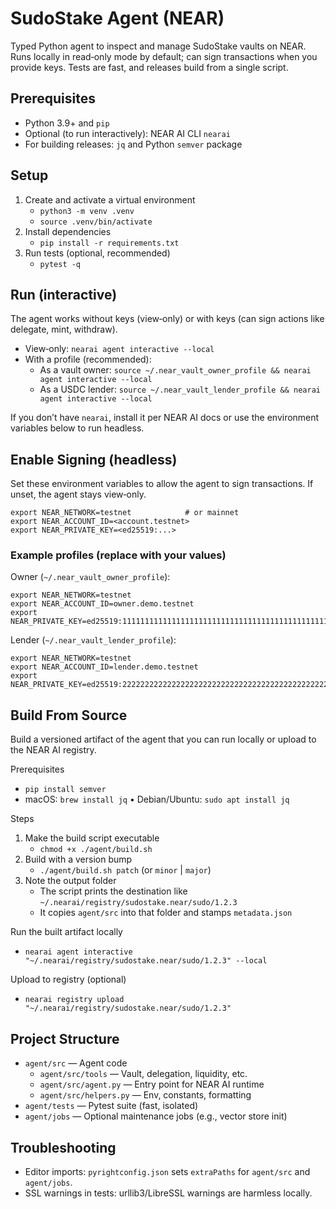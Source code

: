 # SudoStake Agent (NEAR)

Typed Python agent to inspect and manage SudoStake vaults on NEAR. Runs locally in read‑only mode by default; can sign transactions when you provide keys. Tests are fast, and releases build from a single script.

## Prerequisites
- Python 3.9+ and `pip`
- Optional (to run interactively): NEAR AI CLI `nearai`
- For building releases: `jq` and Python `semver` package

## Setup
1) Create and activate a virtual environment
   - `python3 -m venv .venv`
   - `source .venv/bin/activate`
2) Install dependencies
   - `pip install -r requirements.txt`
3) Run tests (optional, recommended)
   - `pytest -q`

## Run (interactive)
The agent works without keys (view‑only) or with keys (can sign actions like delegate, mint, withdraw).

- View‑only: `nearai agent interactive --local`
- With a profile (recommended):
  - As a vault owner: `source ~/.near_vault_owner_profile && nearai agent interactive --local`
  - As a USDC lender: `source ~/.near_vault_lender_profile && nearai agent interactive --local`

If you don’t have `nearai`, install it per NEAR AI docs or use the environment variables below to run headless.

## Enable Signing (headless)
Set these environment variables to allow the agent to sign transactions. If unset, the agent stays view‑only.

```
export NEAR_NETWORK=testnet            # or mainnet
export NEAR_ACCOUNT_ID=<account.testnet>
export NEAR_PRIVATE_KEY=<ed25519:...>
```

### Example profiles (replace with your values)
Owner (`~/.near_vault_owner_profile`):
```
export NEAR_NETWORK=testnet
export NEAR_ACCOUNT_ID=owner.demo.testnet
export NEAR_PRIVATE_KEY=ed25519:1111111111111111111111111111111111111111111111111111111111111111
```

Lender (`~/.near_vault_lender_profile`):
```
export NEAR_NETWORK=testnet
export NEAR_ACCOUNT_ID=lender.demo.testnet
export NEAR_PRIVATE_KEY=ed25519:2222222222222222222222222222222222222222222222222222222222222222
```

## Build From Source
Build a versioned artifact of the agent that you can run locally or upload to the NEAR AI registry.

Prerequisites
- `pip install semver`
- macOS: `brew install jq`  • Debian/Ubuntu: `sudo apt install jq`

Steps
1) Make the build script executable
   - `chmod +x ./agent/build.sh`
2) Build with a version bump
   - `./agent/build.sh patch`  (or `minor` | `major`)
3) Note the output folder
   - The script prints the destination like `~/.nearai/registry/sudostake.near/sudo/1.2.3`
   - It copies `agent/src` into that folder and stamps `metadata.json`

Run the built artifact locally
- `nearai agent interactive "~/.nearai/registry/sudostake.near/sudo/1.2.3" --local`

Upload to registry (optional)
- `nearai registry upload "~/.nearai/registry/sudostake.near/sudo/1.2.3"`

## Project Structure
- `agent/src` — Agent code
  - `agent/src/tools` — Vault, delegation, liquidity, etc.
  - `agent/src/agent.py` — Entry point for NEAR AI runtime
  - `agent/src/helpers.py` — Env, constants, formatting
- `agent/tests` — Pytest suite (fast, isolated)
- `agent/jobs` — Optional maintenance jobs (e.g., vector store init)

## Troubleshooting
- Editor imports: `pyrightconfig.json` sets `extraPaths` for `agent/src` and `agent/jobs`.
- SSL warnings in tests: urllib3/LibreSSL warnings are harmless locally.
